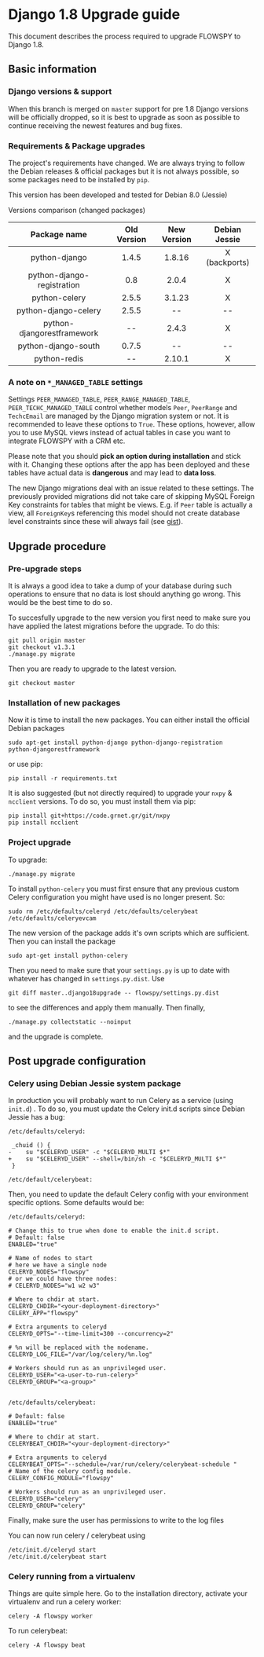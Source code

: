 # Django 1.8 Upgrade guide

This document describes the process required to upgrade FLOWSPY to Django 1.8.

## Basic information

### Django versions & support

When this branch is merged on `master` support for pre 1.8 Django versions will
be officially dropped, so it is best to upgrade as soon as possible to continue
receiving the newest features and bug fixes.

### Requirements & Package upgrades

The project's requirements have changed. We are always trying to follow the
Debian releases & official packages but it is not always possible, so some
packages need to be installed by `pip`.

This version has been developed and tested for Debian 8.0 (Jessie)

Versions comparison (changed packages)

| Package name               | Old Version | New Version | Debian Jessie |
|:--------------------------:|:-----------:|:-----------:|:-------------:|
| python-django              | 1.4.5       | 1.8.16      | X (backports) |
| python-django-registration | 0.8         | 2.0.4       | X             |
| python-celery              | 2.5.5       | 3.1.23      | X             |
| python-django-celery       | 2.5.5       |        --   |          --   |
| python-djangorestframework |        --   | 2.4.3       | X             |
| python-django-south        | 0.7.5       |      --     |      --       |
| python-redis               | --          | 2.10.1      | X             |


### A note on `*_MANAGED_TABLE` settings

Settings `PEER_MANAGED_TABLE`, `PEER_RANGE_MANAGED_TABLE`, 
`PEER_TECHC_MANAGED_TABLE` control whether models `Peer`, `PeerRange`
and `TechcEmail` are managed by the Django migration system or not.
It is recommended to leave these options to `True`. These options,
however, allow you to use MySQL views instead of actual tables in case
you want to integrate FLOWSPY with a CRM etc. 

Please note that you should **pick an option during installation** and
stick with it. Changing these options after the app has been deployed
and these tables have actual data is **dangerous** and may lead to 
**data loss**.

The new Django migrations deal with an issue related to these settings.
The previously provided migrations did not take care of skipping MySQL
Foreign Key constraints for tables that might be views. E.g. if 
`Peer` table is actually a view, all `ForeignKey`s referencing this model
should not create database level constraints since these will always fail
(see [gist](https://gist.github.com/grnetnoc/63e8d1cfb9c9e267ca88ce2f675d0ea7)).

## Upgrade procedure

### Pre-upgrade steps

It is always a good idea to take a dump of your database during such operations
to ensure that no data is lost should anything go wrong. This would be the best
time to do so.

To succesfully upgrade to the new version you first need to make sure you have
applied the latest migrations before the upgrade. To do this:

    git pull origin master
    git checkout v1.3.1
    ./manage.py migrate

Then you are ready to upgrade to the latest version.

    git checkout master

### Installation of new packages

Now it is time to install the new packages. You can either install the official
Debian packages

    sudo apt-get install python-django python-django-registration 
    python-djangorestframework

or use pip:

    pip install -r requirements.txt

It is also suggested (but not directly required) to upgrade your `nxpy` & 
`ncclient` versions. To do so, you must install them via pip:

    pip install git+https://code.grnet.gr/git/nxpy  
    pip install ncclient

### Project upgrade

To upgrade:

    ./manage.py migrate

To install `python-celery` you must first ensure that any previous custom
Celery configuration you might have used is no longer present. So:

    sudo rm /etc/defaults/celeryd /etc/defaults/celerybeat
    /etc/defaults/celeryevcam

The new version of the package adds it's own scripts which are sufficient. Then
you can install the package

    sudo apt-get install python-celery

Then you need to make sure that your `settings.py` is up to date with whatever
has changed in `settings.py.dist`. Use

    git diff master..django18upgrade -- flowspy/settings.py.dist

to see the differences and apply them manually.
Then finally,

    ./manage.py collectstatic --noinput

and the upgrade is complete.

## Post upgrade configuration

### Celery using Debian Jessie system package

In production you will probably want to run Celery as a service (using `init.d`)
. To do so, you must update the Celery init.d scripts since Debian Jessie has a
bug:

    /etc/defaults/celeryd:
     
     _chuid () {
    -    su "$CELERYD_USER" -c "$CELERYD_MULTI $*"
    +    su "$CELERYD_USER" --shell=/bin/sh -c "$CELERYD_MULTI $*"
     }

    /etc/default/celerybeat:

Then, you need to update the default Celery config
with your environment specific options.
Some defaults would be:


    /etc/defaults/celeryd:

    # Change this to true when done to enable the init.d script.
    # Default: false
    ENABLED="true"
    
    # Name of nodes to start
    # here we have a single node
    CELERYD_NODES="flowspy"
    # or we could have three nodes:
    # CELERYD_NODES="w1 w2 w3"
    
    # Where to chdir at start.
    CELERYD_CHDIR="<your-deployment-directory>"
    CELERY_APP="flowspy"
    
    # Extra arguments to celeryd
    CELERYD_OPTS="--time-limit=300 --concurrency=2"
    
    # %n will be replaced with the nodename.
    CELERYD_LOG_FILE="/var/log/celery/%n.log"
    
    # Workers should run as an unprivileged user.
    CELERYD_USER="<a-user-to-run-celery>"
    CELERYD_GROUP="<a-group>"


    /etc/defaults/celerybeat:
 
    # Default: false
    ENABLED="true"
    
    # Where to chdir at start.
    CELERYBEAT_CHDIR="<your-deployment-directory>"
    
    # Extra arguments to celeryd
    CELERYBEAT_OPTS="--schedule=/var/run/celery/celerybeat-schedule "
    # Name of the celery config module.
    CELERY_CONFIG_MODULE="flowspy"
    
    # Workers should run as an unprivileged user.
    CELERYD_USER="celery"
    CELERYD_GROUP="celery"


Finally, make sure the user has permissions to write to the log files

You can now run celery / celerybeat using

    /etc/init.d/celeryd start
    /etc/init.d/celerybeat start

### Celery running from a virtualenv

Things are quite simple here. Go to the installation directory,
activate your virtualenv and run a celery worker:

    celery -A flowspy worker

To run celerybeat:

    celery -A flowspy beat
